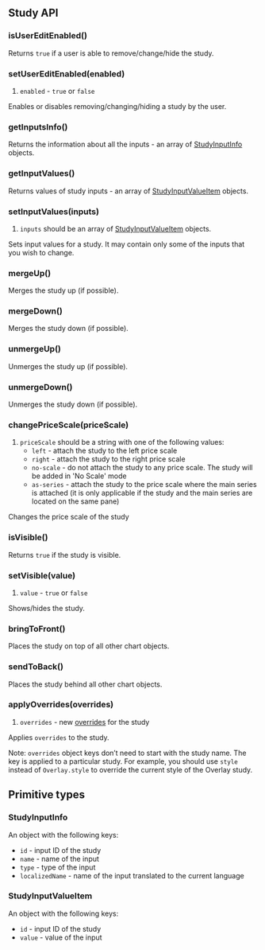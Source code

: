 ## Study API

### isUserEditEnabled()

Returns `true` if a user is able to remove/change/hide the study.

### setUserEditEnabled(enabled)

1. `enabled` - `true` or `false`

Enables or disables removing/changing/hiding a study by the user.

### getInputsInfo()

Returns the information about all the inputs - an array of [StudyInputInfo](#studyinputinfo) objects.

### getInputValues()

Returns values of study inputs - an array of [StudyInputValueItem](#studyinputvalueitem) objects.

### setInputValues(inputs)

1. `inputs` should be an array of [StudyInputValueItem](#studyinputvalueitem) objects.

Sets input values for a study. It may contain only some of the inputs that you wish to change.

### mergeUp()

Merges the study up (if possible).

### mergeDown()

Merges the study down (if possible).

### unmergeUp()

Unmerges the study up (if possible).

### unmergeDown()

Unmerges the study down (if possible).

### changePriceScale(priceScale)

1. `priceScale` should be a string with one of the following values:
    * `left` - attach the study to the left price scale
    * `right` - attach the study to the right price scale
    * `no-scale` - do not attach the study to any price scale. The study will be added in 'No Scale' mode
    * `as-series` - attach the study to the price scale where the main series is attached (it is only applicable if the study and the main series are located on the same pane)

Changes the price scale of the study

### isVisible()

Returns `true` if the study is visible.

### setVisible(value)

1. `value` - `true` or `false`

Shows/hides the study.

### bringToFront()

Places the study on top of all other chart objects.

### sendToBack()

Places the study behind all other chart objects.

### applyOverrides(overrides)

1. `overrides` - new [overrides](Studies-Overrides.md) for the study

Applies `overrides` to the study.

Note: `overrides` object keys don’t need to start with the study name. The key is applied to a particular study.
For example, you should use `style` instead of `Overlay.style` to override the current style of the Overlay study.

## Primitive types

### StudyInputInfo

An object with the following keys:

* `id` - input ID of the study
* `name` - name of the input
* `type` - type of the input
* `localizedName` - name of the input translated to the current language

### StudyInputValueItem

An object with the following keys:

* `id` - input ID of the study
* `value` - value of the input
